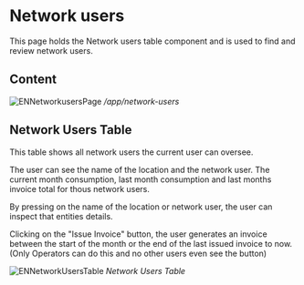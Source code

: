 # Network users

This page holds the Network users table component and is used to find and review
network users.

## Content

![ENNetworkusersPage](../../../assets/ENNetworkUsersPage.png)
_/app/network-users_

## Network Users Table

This table shows all network users the current user can oversee.

The user can see the name of the location and the network user. The current
month consumption, last month consumption and last months invoice total for
thous network users.

By pressing on the name of the location or network user, the user can inspect
that entities details.

Clicking on the "Issue Invoice" button, the user generates an invoice between
the start of the month or the end of the last issued invoice to now. (Only
Operators can do this and no other users even see the button)

![ENNetworkUsersTable](../../../assets/ENNetworkUsersTable.png) _Network Users
Table_

